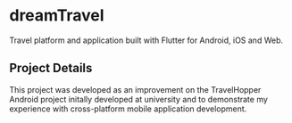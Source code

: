 # dreamTravel

Travel platform and application built with Flutter for Android, iOS and Web.

## Project Details

This project was developed as an improvement on the TravelHopper Android project initally developed at university and to demonstrate my experience with cross-platform mobile application development.


